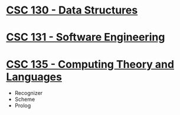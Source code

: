 
# [CSC 130 - Data Structures](https://github.com/diaoshen/CSUS_Coursework/tree/master/CSC%20130)
# [CSC 131 - Software Engineering](https://github.com/diaoshen/CSUS_Coursework/tree/master/CSC%20131)
# [CSC 135 - Computing Theory and Languages](https://github.com/diaoshen/CSUS_Coursework/tree/master/CSC%20135)
  * Recognizer 
  * Scheme 
  * Prolog
